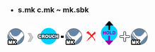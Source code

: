 + ### s.mk c.mk ~ mk.sbk
![mk]![to]![cr]![dot]![mk]![x]![cdu]![plus]![mk]


[ap]: https://raw.githubusercontent.com/udbellamy/scriptsetcode/a8b3fe87fbbbca1c780bdfbea793a602a090b95a/PROJECT/sfV-combo-converter/SFIcons/any_punch.png
[lp]: https://raw.githubusercontent.com/udbellamy/scriptsetcode/a8b3fe87fbbbca1c780bdfbea793a602a090b95a/PROJECT/sfV-combo-converter/SFIcons/light_punch.png
[mp]: https://raw.githubusercontent.com/udbellamy/scriptsetcode/a8b3fe87fbbbca1c780bdfbea793a602a090b95a/PROJECT/sfV-combo-converter/SFIcons/medium_punch.png
[hp]: https://raw.githubusercontent.com/udbellamy/scriptsetcode/a8b3fe87fbbbca1c780bdfbea793a602a090b95a/PROJECT/sfV-combo-converter/SFIcons/heavy_punch.png
[exp]: https://raw.githubusercontent.com/udbellamy/scriptsetcode/a8b3fe87fbbbca1c780bdfbea793a602a090b95a/PROJECT/sfV-combo-converter/SFIcons/ex_punch.png

[ak]: https://raw.githubusercontent.com/udbellamy/scriptsetcode/a8b3fe87fbbbca1c780bdfbea793a602a090b95a/PROJECT/sfV-combo-converter/SFIcons/any_kick.png
[lk]: https://raw.githubusercontent.com/udbellamy/scriptsetcode/a8b3fe87fbbbca1c780bdfbea793a602a090b95a/PROJECT/sfV-combo-converter/SFIcons/light_kick.png
[mk]: https://raw.githubusercontent.com/udbellamy/scriptsetcode/a8b3fe87fbbbca1c780bdfbea793a602a090b95a/PROJECT/sfV-combo-converter/SFIcons/medium_kick.png
[hk]: https://raw.githubusercontent.com/udbellamy/scriptsetcode/a8b3fe87fbbbca1c780bdfbea793a602a090b95a/PROJECT/sfV-combo-converter/SFIcons/heavy_kick.png
[exk]: https://raw.githubusercontent.com/udbellamy/scriptsetcode/a8b3fe87fbbbca1c780bdfbea793a602a090b95a/PROJECT/sfV-combo-converter/SFIcons/ex_kick.png

[cr]: https://raw.githubusercontent.com/udbellamy/scriptsetcode/a8b3fe87fbbbca1c780bdfbea793a602a090b95a/PROJECT/sfV-combo-converter/SFIcons/motion_crouch.png
[j]: https://raw.githubusercontent.com/udbellamy/scriptsetcode/a8b3fe87fbbbca1c780bdfbea793a602a090b95a/PROJECT/sfV-combo-converter/SFIcons/motion_jump.png
[f]: https://raw.githubusercontent.com/udbellamy/scriptsetcode/a8b3fe87fbbbca1c780bdfbea793a602a090b95a/PROJECT/sfV-combo-converter/SFIcons/motion_right.png
[df]: https://raw.githubusercontent.com/udbellamy/scriptsetcode/a8b3fe87fbbbca1c780bdfbea793a602a090b95a/PROJECT/sfV-combo-converter/SFIcons/motion_downright.png
[qcf]: https://raw.githubusercontent.com/udbellamy/scriptsetcode/a8b3fe87fbbbca1c780bdfbea793a602a090b95a/PROJECT/sfV-combo-converter/SFIcons/motion_fb.png
[cdu]: https://raw.githubusercontent.com/udbellamy/scriptsetcode/a8b3fe87fbbbca1c780bdfbea793a602a090b95a/PROJECT/sfV-combo-converter/SFIcons/motion_down_charge.png
[clr]: https://raw.githubusercontent.com/udbellamy/scriptsetcode/a8b3fe87fbbbca1c780bdfbea793a602a090b95a/PROJECT/sfV-combo-converter/SFIcons/motion_left_charge.png

[dot]: https://raw.githubusercontent.com/udbellamy/scriptsetcode/a8b3fe87fbbbca1c780bdfbea793a602a090b95a/PROJECT/sfV-combo-converter/SFIcons/dot.png
[plus]: https://raw.githubusercontent.com/udbellamy/scriptsetcode/a8b3fe87fbbbca1c780bdfbea793a602a090b95a/PROJECT/sfV-combo-converter/SFIcons/plus.png
[to]: https://raw.githubusercontent.com/udbellamy/scriptsetcode/a8b3fe87fbbbca1c780bdfbea793a602a090b95a/PROJECT/sfV-combo-converter/SFIcons/right_arrow.png
[x]: https://raw.githubusercontent.com/udbellamy/scriptsetcode/a8b3fe87fbbbca1c780bdfbea793a602a090b95a/PROJECT/sfV-combo-converter/SFIcons/cancel.png
[x1]: https://raw.githubusercontent.com/udbellamy/scriptsetcode/a8b3fe87fbbbca1c780bdfbea793a602a090b95a/PROJECT/sfV-combo-converter/SFIcons/cancel1.png
[x2]: https://raw.githubusercontent.com/udbellamy/scriptsetcode/a8b3fe87fbbbca1c780bdfbea793a602a090b95a/PROJECT/sfV-combo-converter/SFIcons/cancel2.png
[x3]: https://raw.githubusercontent.com/udbellamy/scriptsetcode/a8b3fe87fbbbca1c780bdfbea793a602a090b95a/PROJECT/sfV-combo-converter/SFIcons/cancel3.png
[x4]: https://raw.githubusercontent.com/udbellamy/scriptsetcode/a8b3fe87fbbbca1c780bdfbea793a602a090b95a/PROJECT/sfV-combo-converter/SFIcons/cancel4.png
[x5]: https://raw.githubusercontent.com/udbellamy/scriptsetcode/a8b3fe87fbbbca1c780bdfbea793a602a090b95a/PROJECT/sfV-combo-converter/SFIcons/cancel5.png
[x6]: https://raw.githubusercontent.com/udbellamy/scriptsetcode/a8b3fe87fbbbca1c780bdfbea793a602a090b95a/PROJECT/sfV-combo-converter/SFIcons/cancel6.png
[vt]: https://raw.githubusercontent.com/udbellamy/scriptsetcode/a8b3fe87fbbbca1c780bdfbea793a602a090b95a/PROJECT/sfV-combo-converter/SFIcons/vtrigger.png
[vs]: https://raw.githubusercontent.com/udbellamy/scriptsetcode/a8b3fe87fbbbca1c780bdfbea793a602a090b95a/PROJECT/sfV-combo-converter/SFIcons/vskill.png
